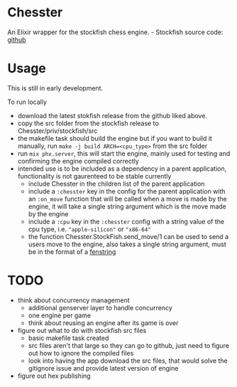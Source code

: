 # Chesster
  An Elixir wrapper for the stockfish chess engine.
    - Stockfish source code: [github](https://github.com/official-stockfish/Stockfish)

# Usage

  This is still in early development.

  To run locally

  - download the latest stokfish release from the github liked above.
  - copy the src folder from the stockfish release to Chesster/priv/stockfish/src
  - the makefile task should build the engine but if you want to build it manually, run `make -j build ARCH=<cpu_type>` from the src folder
  - run `mix phx.server`, this will start the engine, mainly used for testing and confirming the engine compiled correctly
  - intended use is to be included as a dependency in a parent application, functionality is not gaurenteed to be stable currently
    - include Chesster in the children list of the parent application
    - include a `:chesster` key in the config for the parent application with an `:on_move` function that will be called when a move is made by the engine, it will take a single string argument which is the move made by the engine
    - include a `:cpu` key in the `:chesster` config with a string value of the cpu type, i.e. `"apple-silicon"` or `"x86-64"`
    - the function Chesster.StockFish.send_move/1 can be used to send a users move to the engine, also takes a single string argument, must be in the format of a [fenstring](https://en.wikipedia.org/wiki/Forsyth%E2%80%93Edwards_Notation)

# TODO
  - think about concurrency management
    - additional genserver layer to handle concurrency
    - one engine per game
    - think about reusing an engine after its game is over
  - figure out what to do with stockfish src files
    - basic makefile task created
    - src files aren't that large so they can go to github, just need to figure out how to ignore the compiled files
    - look into having the app download the src files, that would solve the gitignore issue and provide latest version of engine
  - figure out hex publishing

